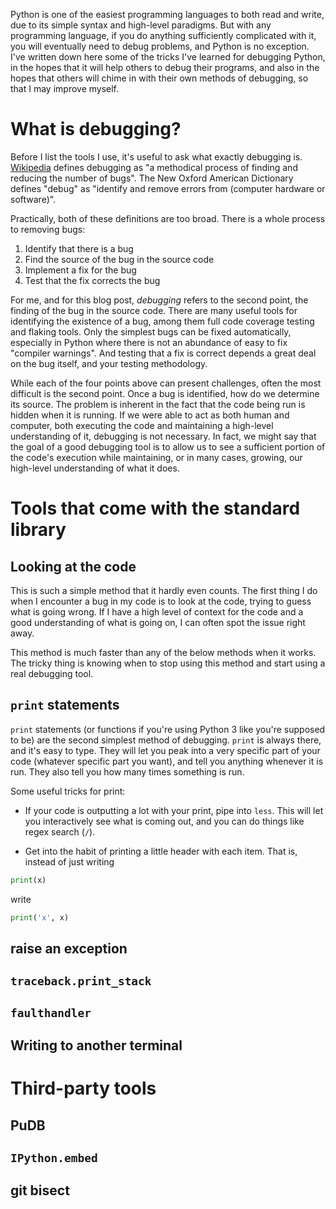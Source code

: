 Python is one of the easiest programming languages to both read and write, due
to its simple syntax and high-level paradigms.  But with any programming
language, if you do anything sufficiently complicated with it, you will
eventually need to debug problems, and Python is no exception.  I've written
down here some of the tricks I've learned for debugging Python, in the hopes
that it will help others to debug their programs, and also in the hopes that
others will chime in with their own methods of debugging, so that I may
improve myself.

# What is debugging?

Before I list the tools I use, it's useful to ask what exactly debugging
is. [Wikipedia](http://en.wikipedia.org/wiki/Debugging) defines debugging as
"a methodical process of finding and reducing the number of bugs".  The
New Oxford American Dictionary defines "debug" as "identify and remove errors
from (computer hardware or software)".

Practically, both of these definitions are too broad. There is a whole process
to removing bugs:

1. Identify that there is a bug
2. Find the source of the bug in the source code
3. Implement a fix for the bug
4. Test that the fix corrects the bug

For me, and for this blog post, *debugging* refers to the second point, the
finding of the bug in the source code.  There are many useful tools for
identifying the existence of a bug, among them full code coverage testing and
flaking tools.  Only the simplest bugs can be fixed automatically, especially
in Python where there is not an abundance of easy to fix "compiler
warnings".  And testing that a fix is correct depends a great deal on the bug
itself, and your testing methodology.

While each of the four points above can present challenges, often the most
difficult is the second point. Once a bug is identified, how do we determine
its source.  The problem is inherent in the fact that the code being run is
hidden when it is running.  If we were able to act as both human and computer,
both executing the code and maintaining a high-level understanding of it,
debugging is not necessary.  In fact, we might say that the goal of a good
debugging tool is to allow us to see a sufficient portion of the code's
execution while maintaining, or in many cases, growing, our high-level
understanding of what it does.

# Tools that come with the standard library

## Looking at the code

This is such a simple method that it hardly even counts.  The first thing I do
when I encounter a bug in my code is to look at the code, trying to guess what
is going wrong.  If I have a high level of context for the code and a good
understanding of what is going on, I can often spot the issue right away.

This method is much faster than any of the below methods when it works.  The
tricky thing is knowing when to stop using this method and start using a real
debugging tool.

## `print` statements

`print` statements (or functions if you're using Python 3 like you're supposed
to be) are the second simplest method of debugging. `print` is always there,
and it's easy to type.  They will let you peak into a very specific part of
your code (whatever specific part you want), and tell you anything whenever it
is run. They also tell you how many times something is run.

Some useful tricks for print:

- If your code is outputting a lot with your print, pipe into `less`.  This
  will let you interactively see what is coming out, and you can do things
  like regex search (`/`).

- Get into the habit of printing a little header with each item. That is,
  instead of just writing

```python
print(x)
```

write

  ```py
  print('x', x)
  ```

## raise an exception

## `traceback.print_stack`

## `faulthandler`

## Writing to another terminal

# Third-party tools

## PuDB

## `IPython.embed`

## git bisect

